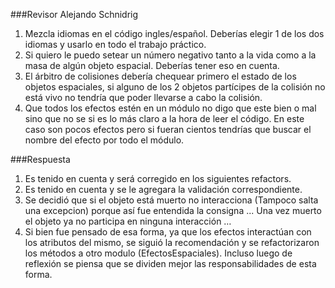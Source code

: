 ﻿###Revisor Alejando Schnidrig

 1.  Mezcla idiomas en el código ingles/español. Deberías elegir 1 de los dos idiomas y usarlo en todo el trabajo práctico.
 2.   Si quiero le puedo setear un número negativo tanto a la vida como a la masa de algún objeto espacial. Deberías tener eso en cuenta.
 3. El árbitro de colisiones debería chequear primero el estado de los objetos espaciales, si alguno de los 2 objetos partícipes de la colisión no está vivo no tendría que poder llevarse a cabo la colisión.
 4. Que todos los efectos estén en un módulo no digo que este bien o mal sino que no se si es lo más claro a la hora de leer el código. En este caso son pocos efectos pero si fueran cientos tendrías que buscar el nombre del efecto por todo el módulo.

###Respuesta

 1. Es tenido en cuenta y será corregido en los siguientes refactors.
 2. Es tenido en cuenta y se le agregara la validación correspondiente.
 3. Se decidió que si el objeto está muerto no interacciona (Tampoco salta una excepcion) porque así fue entendida la consigna ... Una vez muerto el objeto ya no participa en ninguna interacción …
 4. Si bien fue pensado de esa forma, ya que los efectos interactúan con los atributos del mismo, se siguió la recomendación y se refactorizaron los métodos a otro modulo (EfectosEspaciales).  Incluso luego de reflexión se piensa que se dividen mejor las responsabilidades de esta forma.